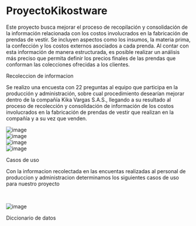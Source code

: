 # ProyectoKikostware

<p>Este proyecto busca mejorar el proceso de recopilación y consolidación de la información relacionada con los costos involucrados en la fabricación de prendas de vestir. Se incluyen aspectos como los insumos, la materia prima, la confección y los costos externos asociados a cada prenda. Al contar con esta información de manera estructurada, es posible realizar un análisis más preciso que permita definir los precios finales de las prendas que conforman las colecciones ofrecidas a los clientes.
</p>

Recoleccion de informacion

<p>Se realizo una encuesta con 22 preguntas al equipo que participa en la producción y administración, sobre cual procedimiento desearían mejorar dentro de la compañía Kika Vargas S.A.S., llegando a su  resultado al proceso de recolección y consolidación de información de los costos involucrados en la fabricación de prendas de vestir que realizan en la compañía y a su vez que venden.</p>

![image](https://github.com/user-attachments/assets/dd2d22f6-5610-4568-88e1-b0c45965b60a)
<br>
![image](https://github.com/user-attachments/assets/8390a257-d65b-47ca-bc5a-858542edda76)
<br>
![image](https://github.com/user-attachments/assets/033ef2d1-5ea1-441b-aa46-b556a0e6f115)
<br>
![image](https://github.com/user-attachments/assets/3bf4a6e9-b5fd-425f-b8e7-35122dd36e07)
<br>

Casos de uso

<p>Con la informacion recolectada en las encuentas realizadas al personal de produccion y administracion determinamos los siguientes casos de uso para nuestro proyecto</p>
<br>

![image](https://github.com/user-attachments/assets/1a31db17-9392-49ec-9e64-511da60764d2)

Diccionario de datos

<p></p>






